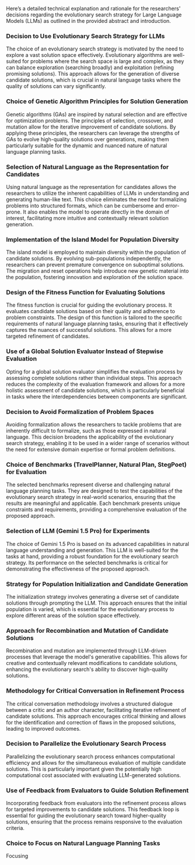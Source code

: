 Here’s a detailed technical explanation and rationale for the researchers' decisions regarding the evolutionary search strategy for Large Language Models (LLMs) as outlined in the provided abstract and introduction.

### Decision to Use Evolutionary Search Strategy for LLMs
The choice of an evolutionary search strategy is motivated by the need to explore a vast solution space effectively. Evolutionary algorithms are well-suited for problems where the search space is large and complex, as they can balance exploration (searching broadly) and exploitation (refining promising solutions). This approach allows for the generation of diverse candidate solutions, which is crucial in natural language tasks where the quality of solutions can vary significantly.

### Choice of Genetic Algorithm Principles for Solution Generation
Genetic algorithms (GAs) are inspired by natural selection and are effective for optimization problems. The principles of selection, crossover, and mutation allow for the iterative improvement of candidate solutions. By applying these principles, the researchers can leverage the strengths of GAs to evolve high-quality solutions over generations, making them particularly suitable for the dynamic and nuanced nature of natural language planning tasks.

### Selection of Natural Language as the Representation for Candidates
Using natural language as the representation for candidates allows the researchers to utilize the inherent capabilities of LLMs in understanding and generating human-like text. This choice eliminates the need for formalizing problems into structured formats, which can be cumbersome and error-prone. It also enables the model to operate directly in the domain of interest, facilitating more intuitive and contextually relevant solution generation.

### Implementation of the Island Model for Population Diversity
The island model is employed to maintain diversity within the population of candidate solutions. By evolving sub-populations independently, the researchers can prevent premature convergence on suboptimal solutions. The migration and reset operations help introduce new genetic material into the population, fostering innovation and exploration of the solution space.

### Design of the Fitness Function for Evaluating Solutions
The fitness function is crucial for guiding the evolutionary process. It evaluates candidate solutions based on their quality and adherence to problem constraints. The design of this function is tailored to the specific requirements of natural language planning tasks, ensuring that it effectively captures the nuances of successful solutions. This allows for a more targeted refinement of candidates.

### Use of a Global Solution Evaluator Instead of Stepwise Evaluation
Opting for a global solution evaluator simplifies the evaluation process by assessing complete solutions rather than individual steps. This approach reduces the complexity of the evaluation framework and allows for a more holistic assessment of candidate solutions, which is particularly beneficial in tasks where the interdependencies between components are significant.

### Decision to Avoid Formalization of Problem Spaces
Avoiding formalization allows the researchers to tackle problems that are inherently difficult to formalize, such as those expressed in natural language. This decision broadens the applicability of the evolutionary search strategy, enabling it to be used in a wider range of scenarios without the need for extensive domain expertise or formal problem definitions.

### Choice of Benchmarks (TravelPlanner, Natural Plan, StegPoet) for Evaluation
The selected benchmarks represent diverse and challenging natural language planning tasks. They are designed to test the capabilities of the evolutionary search strategy in real-world scenarios, ensuring that the results are meaningful and applicable. Each benchmark presents unique constraints and requirements, providing a comprehensive evaluation of the proposed approach.

### Selection of LLM (Gemini 1.5 Pro) for Experiments
The choice of Gemini 1.5 Pro is based on its advanced capabilities in natural language understanding and generation. This LLM is well-suited for the tasks at hand, providing a robust foundation for the evolutionary search strategy. Its performance on the selected benchmarks is critical for demonstrating the effectiveness of the proposed approach.

### Strategy for Population Initialization and Candidate Generation
The initialization strategy involves generating a diverse set of candidate solutions through prompting the LLM. This approach ensures that the initial population is varied, which is essential for the evolutionary process to explore different areas of the solution space effectively.

### Approach for Recombination and Mutation of Candidate Solutions
Recombination and mutation are implemented through LLM-driven processes that leverage the model's generative capabilities. This allows for creative and contextually relevant modifications to candidate solutions, enhancing the evolutionary search's ability to discover high-quality solutions.

### Methodology for Critical Conversation in Refinement Process
The critical conversation methodology involves a structured dialogue between a critic and an author character, facilitating iterative refinement of candidate solutions. This approach encourages critical thinking and allows for the identification and correction of flaws in the proposed solutions, leading to improved outcomes.

### Decision to Parallelize the Evolutionary Search Process
Parallelizing the evolutionary search process enhances computational efficiency and allows for the simultaneous evaluation of multiple candidate solutions. This is particularly important given the potentially high computational cost associated with evaluating LLM-generated solutions.

### Use of Feedback from Evaluators to Guide Solution Refinement
Incorporating feedback from evaluators into the refinement process allows for targeted improvements to candidate solutions. This feedback loop is essential for guiding the evolutionary search toward higher-quality solutions, ensuring that the process remains responsive to the evaluation criteria.

### Choice to Focus on Natural Language Planning Tasks
Focusing